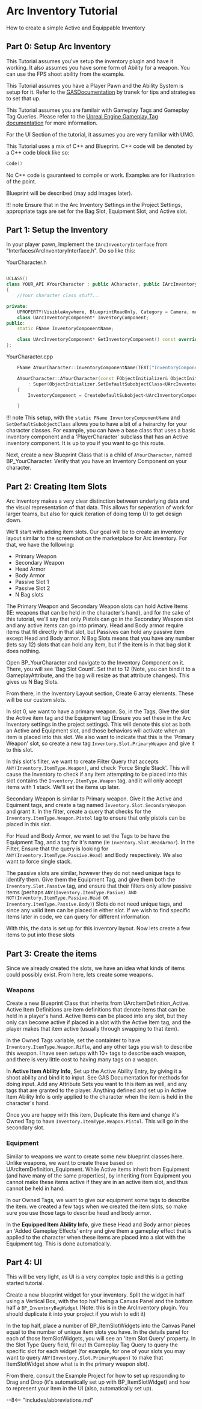 # Arc Inventory Tutorial

How to create a simple Active and Equippable Inventory

## Part 0: Setup Arc Inventory

This Tutorial assumes you've setup the inventory plugin and have it working.  It also assumes you have some form of Ability for a weapon.  You can use the FPS shoot ability from the example.

This Tutorial assumes you have a Player Pawn and the Ability System is setup for it.  Refer to the [GASDocumentation](https://github.com/tranek/GASDocumentation) by tranek for tips and strategies to set that up.

This Tutorial assumes you are familair with Gameplay Tags and Gameplay Tag Queries.  Please refer to the [Unreal Engine Gameplay Tag documentation](https://docs.unrealengine.com/en-US/ProgrammingAndScripting/Tags/index.html) for more information.

For the UI Section of the tutorial, it assumes you are very familiar with UMG.  

This Tutorial uses a mix of C++ and Blueprint.  C++ code will be denoted by a C++ code block like so:

``` cpp
Code()
```

No C++ code is gauranteed to compile or work.  Examples are for illustration of the point.

Blueprint will be described (may add images later).

!!! note
    Ensure that in the Arc Inventory Settings in the Project Settings, appropriate tags are set for the Bag Slot, Equipment Slot, and Active slot. 




## Part 1: Setup the Inventory 

In your player pawn, Implement the `IArcInventoryInterface` from "Interfaces/ArcInventoryInterface.h".  Do so like this:

YourCharacter.h
``` cpp

UCLASS()
class YOUR_API AYourCharacter : public ACharacter, public IArcInventoryInterface /* ASC Interfaces here too */
{
    //Your character class stuff...

private: 
    UPROPERTY(VisibleAnywhere, BlueprintReadOnly, Category = Camera, meta = (AllowPrivateAccess = "true"))
	class UArcInventoryComponent* InventoryComponent;
public:
	static FName InventoryComponentName;

    class UArcInventoryComponent* GetInventoryComponent() const override { return InventoryComponent; }
};
```

YourCharacter.cpp
``` cpp
    FName AYourCharacter::InventoryComponentName(TEXT("InventoryComponent"));

    AYourCharacter::AYourCharacter(const FObjectInitializer& ObjectInitializer)
        : Super(ObjectInitializer.SetDefaultSubobjectClass<UArcInventoryComponent_Active>(InventoryComponentName))
    {
        InventoryComponent = CreateDefaultSubobject<UArcInventoryComponent>(InventoryComponentName); 

    }
```

!!! note
    This setup, with the `static FName InventoryComponentName` and `SetDefaultSubobjectClass` allows you to have a bit of a heirarchy for your character classes.  For example, you can have a base class that uses a basic inventory component and a 'PlayerCharacter' subclass that has an Active inventory component.  It is up to you if you want to go this route.

Next, create a new Blueprint Class that is a child of `AYourCharacter`, named BP_YourCharacter.  Verify that you have an Inventory Component on your character.


## Part 2: Creating Item Slots

Arc Inventory makes a very clear distinction between underlying data and the visual representation of that data.  This allows for seperation of work for larger teams, but also for quick iteration of doing temp UI to get design down.  

We'll start with adding item slots.  Our goal will be to create an inventory layout similar to the screenshot on the marketplace for Arc Inventory.  For that, we have the following:

* Primary Weapon
* Secondary Weapon
* Head Armor
* Body Armor
* Passive Slot 1
* Passive Slot 2
* N Bag slots

The Primary Weapon and Secondary Weapon slots can hold Active Items (IE: weapons that can be held in the character's hand), and for the sake of this tutorial, we'll say that only Pistols can go in the Secondary Weapon slot and any active items can go into primary.  Head and Body armor require items that fit directly in that slot, but Passives can hold any passive item except Head and Body armor.  N Bag Slots means that you have any number (lets say 12) slots that can hold any item, but if the item is in that bag slot it does nothing. 

Open BP_YourCharacter and navigate to the Inventory Component on it.  There, you will see 'Bag Slot Count'.  Set that to 12 (Note, you can bind it to a GameplayAttribute, and the bag will resize as that attribute changes).  This gives us N Bag Slots.

From there, in the Inventory Layout section, Create 6 array elements.  These will be our custom slots.

In slot 0, we want to have a primary weapon.  So, in the Tags, Give the slot the Active item tag and the Equipment tag (Ensure you set these in the Arc Inventory settings in the project settings).  This will denote this slot as both an Active and Equipment slot, and those behaviors will activate when an item is placed into this slot.  We also want to indicate that this is the 'Primary Weapon' slot, so create a new tag `Inventory.Slot.PrimaryWeapon` and give it to this slot.  

In this slot's filter, we want to create Filter Query that accepts `ANY(Inventory.ItemType.Weapon)`, and check 'Force Single Stack'.  This will cause the Inventory to check if any item attempting to be placed into this slot contains the `Inventory.ItemType.Weapon` tag, and it will only accept items with 1 stack.  We'll set the items up later.  

Secondary Weapon is similar to Primary weapon.  Give it the Active and Equiment tags, and create a tag named `Inventory.Slot.SecondaryWeapon` and grant it.  In the filter, create a query that checks for the `Inventory.ItemType.Weapon.Pistol` tag to ensure that only pistols can be placed in this slot.  

For Head and Body Armor, we want to set the Tags to be have the Equipment Tag, and a tag for it's name (ie `Inventory.Slot.HeadArmor`).  In the Filter, Ensure that the query is looking for `ANY(Inventory.ItemType.Passive.Head)` and Body respectively.  We also want to force single stack.

The passive slots are similar, however they do not need unique tags to identify them.  Give them the Equipment Tag, and give them both the `Inventory.Slot.Passive` tag, and ensure that their filters only allow passive items (perhaps `ANY(Inventory.ItemType.Pasive) AND NOT(Inventory.ItemType.Passive.Head OR Inventory.ItemType.Passive.Body)`)  Slots do not need unique tags, and since any valid item can be placed in either slot.  If we wish to find specific items later in code, we can query for different information.  

With this, the data is set up for this inventory layout.  Now lets create a few items to put into these slots

## Part 3: Create the items

Since we already created the slots, we have an idea what kinds of items could possibly exist.  From here, lets create some weapons.  

### Weapons

Create a new Blueprint Class that inherits from UArcItemDefinition_Active.  Active Item Definitions are item definitions that denote items that can be held in a player's hand.  Active Items can be placed into any slot, but they only can become active if placed in a slot with the Active Item tag, and the player makes that item active (usually through swapping to that item).

In the Owned Tags variable, set the containter to have `Inventory.ItemType.Weapon.Rifle`, and any other tags you wish to describe this weapon.  I have seen setups with 10+ tags to describe each weapon, and there is very little cost to having many tags on a weapon.

In **Active Item Ability Info**, Set up the Active Ability Entry, by giving it a shoot ability and bind it to input.  See GAS Documentation for methods for doing input.  Add any Attribute Sets you want to this item as well, and any tags that are granted to the player.  Anything defined and set up in Active Item Ability Info is only applied to the character when the item is held in the character's hand.  

Once you are happy with this item, Duplicate this item and change it's Owned Tag to have `Inventory.ItemType.Weapon.Pistol`.  This will go in the secondary slot.  

### Equipment

Similar to weapons we want to create some new blueprint classes here.  Unlike weapons, we want to create these based on UArcItemDefinition_Equipment.  While Active items inherit from Equipment (and have many of the same properties), by inheriting from Equipment you cannot make these items active if they are in an active item slot, and thus cannot be held in hand.  

In our Owned Tags, we want to give our equipment some tags to describe the item.  we created a few tags when we created the item slots, so make sure you use those tags to describe head and body armor.

In the **Equipped Item Ability Info**, give these Head and Body armor pieces an 'Added Gameplay Effects' entry and give them a gameplay effect that is applied to the character when these items are placed into a slot with the Equipment tag.  This is done automatically.  


## Part 4: UI

This will be very light, as UI is a very complex topic and this is a getting started tutorial.  

Create a new blueprint widget for your inventory.  Split the widget in half using a Vertical Box, with the top half being a Canvas Panel and the bottom half a `BP_InventoryBagWidget` (Note: this is in the ArcInventory plugin.  You should duplicate it into your project if you wish to edit it)

In the top half, place a number of BP_ItemSlotWidgets into the Canvas Panel equal to the number of unique item slots you have.  In the details panel for each of those ItemSlotWidgets, you will see an 'Item Slot Query' property.  In the Slot Type Query field, fill out th Gameplay Tag Query to query the specific slot for each widget (for example, for one of your slots you may want to query `ANY(Inventory.Slot.PrimaryWeapon)` to make that ItemSlotWidget show what is in the primary weapon slot).

From there, consult the Example Project for how to set up responding to Drag and Drop (it's automatically set up with BP_ItemSlotWidget) and how to represent your item in the UI (also, automatically set up).  



--8<-- "includes/abbreviations.md"
